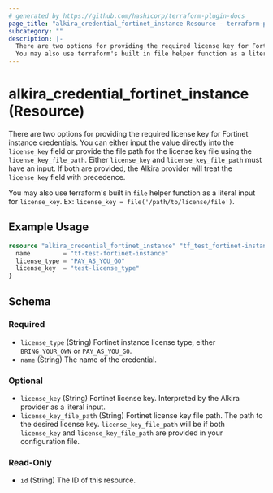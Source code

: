 ```yaml
---
# generated by https://github.com/hashicorp/terraform-plugin-docs
page_title: "alkira_credential_fortinet_instance Resource - terraform-provider-alkira"
subcategory: ""
description: |-
  There are two options for providing the required license key for Fortinet instance credentials. You can either input the value directly into the license_key field or provide the file path for the license key file using the license_key_file_path. Either license_key and license_key_file_path must have an input. If both are provided, the Alkira provider will treat the license_key field with precedence.
  You may also use terraform's built in file helper function as a literal input for license_key. Ex: license_key = file('/path/to/license/file').
---
```


# alkira_credential_fortinet_instance (Resource)

There are two options for providing the required license key for Fortinet instance credentials. You can either input the value directly into the `license_key` field or provide the file path for the license key file using the `license_key_file_path`. Either `license_key` and `license_key_file_path` must have an input. If both are provided, the Alkira provider will treat the `license_key` field with precedence. 


 You may also use terraform's built in `file` helper function as a literal input for `license_key`. Ex: `license_key = file('/path/to/license/file')`.

## Example Usage

```terraform
resource "alkira_credential_fortinet_instance" "tf_test_fortinet-instance" {
  name         = "tf-test-fortinet-instance"
  license_type = "PAY_AS_YOU_GO"
  license_key  = "test-license_type"
}
```

<!-- schema generated by tfplugindocs -->
## Schema

### Required

- `license_type` (String) Fortinet instance license type, either `BRING_YOUR_OWN` or `PAY_AS_YOU_GO`.
- `name` (String) The name of the credential.

### Optional

- `license_key` (String) Fortinet license key. Interpreted by the Alkira provider as a literal input.
- `license_key_file_path` (String) Fortinet license key file path. The path to the desired license key. `license_key_file_path` will be if both `license_key` and `license_key_file_path` are provided in your configuration file.

### Read-Only

- `id` (String) The ID of this resource.


